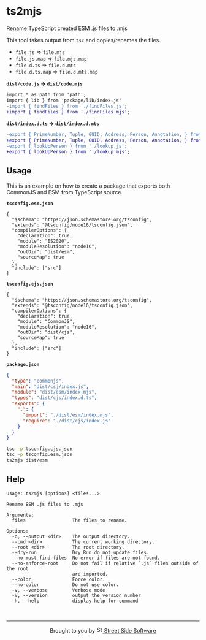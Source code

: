 # ts2mjs

Rename TypeScript created ESM .js files to .mjs

This tool takes output from `tsc` and copies/renames the files.

- `file.js` => `file.mjs`
- `file.js.map` => `file.mjs.map`
- `file.d.ts` => `file.d.mts`
- `file.d.ts.map` => `file.d.mts.map`

**`dist/code.js` -> `dist/code.mjs`**

```diff
import * as path from 'path';
import { lib } from 'package/lib/index.js'
-import { findFiles } from './findFiles.js';
+import { findFiles } from './findFiles.mjs';
```

**`dist/index.d.ts` -> `dist/index.d.mts`**

```diff
-export { PrimeNumber, Tuple, GUID, Address, Person, Annotation, } from './types.js';
+export { PrimeNumber, Tuple, GUID, Address, Person, Annotation, } from './types.mjs';
-export { lookUpPerson } from './lookup.js';
+export { lookUpPerson } from './lookup.mjs';
```

## Usage

This is an example on how to create a package that exports both CommonJS and ESM from TypeScript source.

**`tsconfig.esm.json`**

```jsonc
{
  "$schema": "https://json.schemastore.org/tsconfig",
  "extends": "@tsconfig/node16/tsconfig.json",
  "compilerOptions": {
    "declaration": true,
    "module": "ES2020",
    "moduleResolution": "node16",
    "outDir": "dist/esm",
    "sourceMap": true
  },
  "include": ["src"]
}
```

**`tsconfig.cjs.json`**

```jsonc
{
  "$schema": "https://json.schemastore.org/tsconfig",
  "extends": "@tsconfig/node16/tsconfig.json",
  "compilerOptions": {
    "declaration": true,
    "module": "CommonJS",
    "moduleResolution": "node16",
    "outDir": "dist/cjs",
    "sourceMap": true
  },
  "include": ["src"]
}
```

**`package.json`**

```json
{
  "type": "commonjs",
  "main": "dist/csj/index.js",
  "module": "dist/esm/index.mjs",
  "types": "dist/cjs/index.d.ts",
  "exports": {
    ".": {
      "import": "./dist/esm/index.mjs",
      "require": "./dist/cjs/index.js"
    }
  }
}
```

```sh
tsc -p tsconfig.cjs.json
tsc -p tsconfig.esm.json
ts2mjs dist/esm
```

## Help

<!--- @@inject: static/help.txt --->

```
Usage: ts2mjs [options] <files...>

Rename ESM .js files to .mjs

Arguments:
  files                 The files to rename.

Options:
  -o, --output <dir>    The output directory.
  --cwd <dir>           The current working directory.
  --root <dir>          The root directory.
  --dry-run             Dry Run do not update files.
  --no-must-find-files  No error if files are not found.
  --no-enforce-root     Do not fail if relative `.js` files outside of the root
                        are imported.
  --color               Force color.
  --no-color            Do not use color.
  -v, --verbose         Verbose mode
  -V, --version         output the version number
  -h, --help            display help for command
```

<!--- @@inject-end: static/help.txt --->

<!--- @@inject: https://raw.githubusercontent.com/streetsidesoftware/cspell/main/static/footer.md --->

<br/>

---

<p align="center">
Brought to you by <a href="https://streetsidesoftware.com" title="Street Side Software">
<img width="16" alt="Street Side Software Logo" src="https://i.imgur.com/CyduuVY.png" /> Street Side Software
</a>
</p>

<!--- @@inject-end: https://raw.githubusercontent.com/streetsidesoftware/cspell/main/static/footer.md --->
